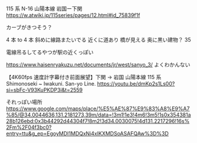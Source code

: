 115 系 N-16 山陽本線 岩国ー下関
https://w.atwiki.jp/115series/pages/12.html#id_75839f1f

カーブがきつそう？

4 本 to 4 本 斜めに線路またいでる
近くに道あり
橋が見える
奥に黒い建物？
35

電線吊るしてるやつが駅の近くっぽい

https://www.haisenryakuzu.net/documents/jr/west/sanyo_3/
よくわかんない

【4K60fps 速度計字幕付き前面展望】下関 → 岩国 山陽本線 115 系 Shimonoseki ~ Iwakuni. San-yo Line.
https://youtu.be/dmKp2s1Ls00?si=sbFc-V93KuPKDP3i&t=2559

それっぽい場所
https://www.google.com/maps/place/%E5%AE%87%E9%83%A8%E9%A7%85/@34.0044636,131.2181273,39m/data=!3m1!1e3!4m6!3m5!1s0x354381a28b126ebd:0x3b44292d44304f7!8m2!3d34.0030075!4d131.2217296!16s%2Fm%2F04f3bc0?entry=ttu&g_ep=EgoyMDI1MDQxNi4xIKXMDSoASAFQAw%3D%3D
